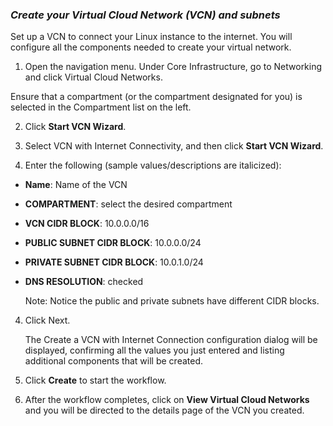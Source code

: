 ### ***Create your Virtual Cloud Network (VCN) and subnets***

Set up a VCN to connect your Linux instance to the internet. You will configure all the components needed to create your virtual network.

1. Open the navigation menu. Under Core Infrastructure, go to Networking and click Virtual Cloud Networks.

Ensure that a compartment (or the compartment designated for you) is selected in the Compartment list on the left.

2. Click **Start VCN Wizard**.

3. Select VCN with Internet Connectivity, and then click **Start VCN Wizard**.

4. Enter the following (sample values/descriptions are italicized):

 * **Name**: Name of the VCN
 * **COMPARTMENT**: select the desired compartment
 * **VCN CIDR BLOCK**: 10.0.0.0/16
 * **PUBLIC SUBNET CIDR BLOCK**: 10.0.0.0/24
 * **PRIVATE SUBNET CIDR BLOCK**: 10.0.1.0/24
 * **DNS RESOLUTION**: checked

    Note: Notice the public and private subnets have different CIDR blocks.

4. Click Next. 

    The Create a VCN with Internet Connection configuration dialog will be displayed, confirming all the values you just entered and listing additional components that will be created.

5. Click **Create** to start the workflow.

6. After the workflow completes, click on **View Virtual Cloud Networks** and you will be directed to the details page of the VCN you created.